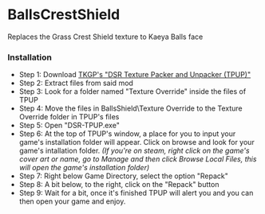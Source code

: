 # BallsCrestShield
Replaces the Grass Crest Shield texture to Kaeya Balls face

### Installation
* Step 1: Download [TKGP's "DSR Texture Packer and Unpacker (TPUP)"](https://www.nexusmods.com/darksoulsremastered/mods/9)
* Step 2: Extract files from said mod
* Step 3: Look for a folder named "Texture Override" inside the files of TPUP
* Step 4: Move the files in BallsShield\Texture Override to the Texture Override folder in TPUP's files
* Step 5: Open "DSR-TPUP.exe"
* Step 6: At the top of TPUP's window, a place for you to input your game's installation folder will appear. Click on browse and look for your game's intallation folder.
_(If you're on steam, right click on the game's cover art or name, go to Manage and then click Browse Local Files, this will open the game's installation folder)_
* Step 7: Right below Game Directory, select the option "Repack"
* Step 8: A bit below, to the right, click on the "Repack" button
* Step 9: Wait for a bit, once it's finished TPUP will alert you and you can then open your game and enjoy.
